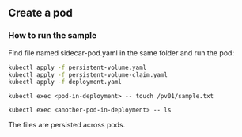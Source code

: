 ## Create a pod

### How to run the sample

Find file named sidecar-pod.yaml in the same folder and run the pod:

```bash
kubectl apply -f persistent-volume.yaml
kubectl apply -f persistent-volume-claim.yaml
kubectl apply -f deployment.yaml
```

```
kubectl exec <pod-in-deployment> -- touch /pv01/sample.txt
```

```
kubectl exec <another-pod-in-deployment> -- ls
```

The files are persisted across pods.